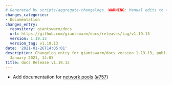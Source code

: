 ```yaml
---
# Generated by scripts/aggregate-changelogs. WARNING: Manual edits to this files will be overwritten.
changes_categories:
- Documentation
changes_entry:
  repository: giantswarm/docs
  url: https://github.com/giantswarm/docs/releases/tag/v1.19.13
  version: 1.19.13
  version_tag: v1.19.13
date: '2021-01-26T14:05:01'
description: Changelog entry for giantswarm/docs version 1.19.13, published on 26
  January 2021, 14:05
title: docs Release v1.19.13
---
```


- Add documentation for [network pools](https://docs.giantswarm.io/basics/networkpools/) ([#757](https://github.com/giantswarm/docs/pull/757))
